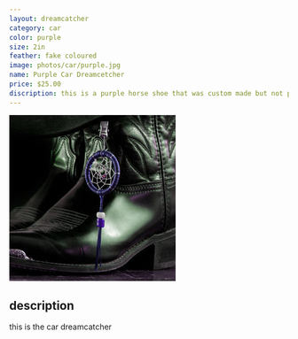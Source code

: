 ```yaml
---
layout: dreamcatcher
category: car
color: purple
size: 2in
feather: fake coloured
image: photos/car/purple.jpg
name: Purple Car Dreamcetcher
price: $25.00
discription: this is a purple horse shoe that was custom made but not picked up 
---
```


![ car dreamcatcher ](/images/photos/car/purple.jpg)

## description

this is the car dreamcatcher
